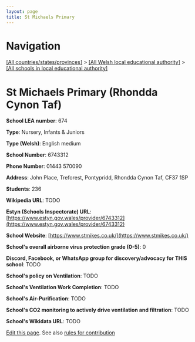 ```yaml
---
layout: page
title: St Michaels Primary
---
```

# Navigation

[[All countries/states/provinces]](../../..) > [[All Welsh local educational authority]](../..) > [[All schools in local educational authority]](..)

# St Michaels Primary (Rhondda Cynon Taf)

**School LEA number**: 674

**Type**: Nursery, Infants & Juniors

**Type (Welsh)**: English medium

**School Number**: 6743312

**Phone Number**: 01443 570090

**Address**: John Place, Treforest, Pontypridd, Rhondda Cynon Taf, CF37 1SP

**Students**: 236

**Wikipedia URL**: TODO

**Estyn (Schools Inspectorate) URL**: [https://www.estyn.gov.wales/provider/6743312](https://www.estyn.gov.wales/provider/6743312)

**School Website**: [https://www.stmikes.co.uk/](https://www.stmikes.co.uk/)

**School's overall airborne virus protection grade (0-5)**: 0

**Discord, Facebook, or WhatsApp group for discovery/advocacy for THIS school**: TODO

**School's policy on Ventilation**: TODO

**School's Ventilation Work Completion**: TODO

**School's Air-Purification**: TODO

**School's CO2 monitoring to actively drive ventilation and filtration**: TODO

**School's Wikidata URL**: TODO




[Edit this page](https://github.com/ventilate-schools/Wales/edit/prif/./Rhondda_Cynon_Taf/St_Michaels_Primary.md). See also [rules for contribution](../../../contribution-rules/)
